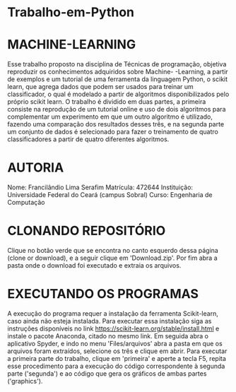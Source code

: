 # Trabalho-em-Python
# MACHINE-LEARNING
  Esse trabalho proposto na disciplina de Técnicas de programação, objetiva reproduzir os conhecimentos adquiridos sobre Machine- 
-Learning, a partir de exemplos e um tutorial de uma ferramenta da linguagem Python, o scikit learn, que agrega dados que podem
ser usados para treinar um classificador, o qual é modelado a partir de algoritmos disponibilizados pelo próprio scikit learn. 
O trabalho é dividido em duas partes, a primeira consiste na reprodução de um tutorial online e uso de dois algoritmos para 
complementar um experimento em que um outro algoritmo é utilizado, fazendo uma comparação dos resultados desses três, e na 
segunda parte um conjunto de dados é selecionado para fazer o treinamento de quatro classificadores a partir de quatro diferentes 
algoritmos.
# AUTORIA
Nome: Francilândio Lima Serafim
Matrícula: 472644
Instituição: Universidade Federal do Ceará (campus Sobral)
Curso: Engenharia de Computação
# CLONANDO REPOSITÓRIO
Clique no botão verde que se encontra no canto esquerdo dessa página (clone or download), e a seguir clique em 'Download.zip'. Por
fim abra a pasta onde o download foi executado e extraia os arquivos.
# EXECUTANDO OS PROGRAMAS
A execução do programa requer a instalação da ferramenta Scikit-learn, caso ainda não esteja instalada. Para executar essa instalação
siga as instruções disponíveis no link https://scikit-learn.org/stable/install.html e instale o pacote Anaconda, citado no mesmo link.
Em seguida abra o aplicativo Spyder, e indo no menu 'Files/arquivos' abra a pasta em que os arquivos foram extraídos, selecione os três 
e clique em abrir. Para executar a primeira parte do trabalho, clique em 'primeira' e aperte a tecla F5, repita esse procedimento para 
a execução do código correspondente à segunda parte ('segunda') e ao código que gera os gráficos de ambas partes ('graphics').
